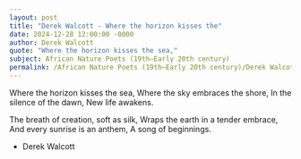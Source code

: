 ```yaml
---
layout: post
title: "Derek Walcott - Where the horizon kisses the"
date: 2024-12-28 12:00:00 -0000
author: Derek Walcott
quote: "Where the horizon kisses the sea,"
subject: African Nature Poets (19th–Early 20th century)
permalink: /African Nature Poets (19th–Early 20th century)/Derek Walcott/Derek Walcott - Where the horizon kisses the
---
```


Where the horizon kisses the sea,
Where the sky embraces the shore,
In the silence of the dawn,
New life awakens.
 
 The breath of creation, soft as silk,
Wraps the earth in a tender embrace,
And every sunrise is an anthem,
A song of beginnings.


- Derek Walcott
